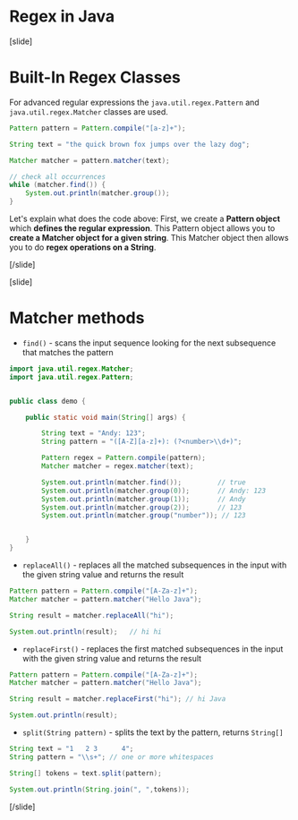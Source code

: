 # Regex in Java
[slide]
# Built-In Regex Classes 
For advanced regular expressions the `java.util.regex.Pattern` and `java.util.regex.Matcher` classes are used.

```java live
Pattern pattern = Pattern.compile("[a-z]+");

String text = "the quick brown fox jumps over the lazy dog";

Matcher matcher = pattern.matcher(text);

// check all occurrences
while (matcher.find()) {
    System.out.println(matcher.group());
}
```
Let's explain what does the code above:
First, we create a **Pattern object** which **defines the regular expression**. This Pattern object allows you to **create a Matcher object for a given string**. This Matcher object then allows you to do **regex operations on a String**.

[/slide]

[slide]
# Matcher methods

- `find()` - scans the input sequence looking for the next subsequence that matches the pattern

```java live
import java.util.regex.Matcher;
import java.util.regex.Pattern;


public class demo {

    public static void main(String[] args) {

        String text = "Andy: 123";
        String pattern = "([A-Z][a-z]+): (?<number>\\d+)";

        Pattern regex = Pattern.compile(pattern);
        Matcher matcher = regex.matcher(text);

        System.out.println(matcher.find());   		// true
        System.out.println(matcher.group(0)); 		// Andy: 123
        System.out.println(matcher.group(1)); 		// Andy
        System.out.println(matcher.group(2)); 		// 123
        System.out.println(matcher.group("number")); // 123


    }
}
```

- `replaceAll()` - replaces all the matched subsequences in the input with the given string value and returns the result

```java live
Pattern pattern = Pattern.compile("[A-Za-z]+");
Matcher matcher = pattern.matcher("Hello Java");

String result = matcher.replaceAll("hi");  

System.out.println(result);   // hi hi
```
- `replaceFirst()` - replaces the first matched subsequences in the input with the given string value and returns the result

```java live
Pattern pattern = Pattern.compile("[A-Za-z]+");
Matcher matcher = pattern.matcher("Hello Java");

String result = matcher.replaceFirst("hi"); // hi Java

System.out.println(result);
```

- `split(String pattern)` - splits the text by the pattern, returns `String[]`

```java live
String text = "1   2 3      4";
String pattern = "\\s+"; // one or more whitespaces

String[] tokens = text.split(pattern);

System.out.println(String.join(", ",tokens));
```
[/slide]



